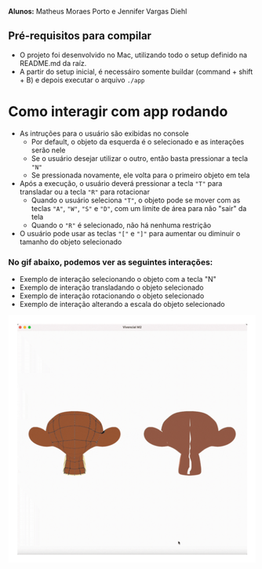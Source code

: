 **Alunos:** Matheus Moraes Porto e Jennifer Vargas Diehl

## Pré-requisitos para compilar
- O projeto foi desenvolvido no Mac, utilizando todo o setup definido na README.md da raíz.
- A partir do setup inicial, é necessáiro somente buildar (command + shift + B) e depois executar o arquivo `./app`

# Como interagir com app rodando
- As intruções para o usuário são exibidas no console
  - Por default, o objeto da esquerda é o selecionado e as interações serão nele
  - Se o usuário desejar utilizar o outro, então basta pressionar a tecla `"N"`
  - Se pressionada novamente, ele volta para o primeiro objeto em tela 
- Após a execução, o usuário deverá pressionar a tecla `"T"` para transladar ou a tecla `"R"` para rotacionar
  - Quando o usuário seleciona `"T"`, o objeto pode se mover com as teclas `"A"`, `"W"`, `"S"` e `"D"`, com um limite de área para não "sair" da tela
  - Quando o `"R"` é selecionado, não há nenhuma restrição
- O usuário pode usar as teclas `"["` e `"]"` para aumentar ou diminuir o tamanho do objeto selecionado

### No gif abaixo, podemos ver as seguintes interações:

- Exemplo de interação selecionando o objeto com a tecla "N"
- Exemplo de interação transladando o objeto selecionado
- Exemplo de interação rotacionando o objeto selecionado
- Exemplo de interação alterando a escala do objeto selecionado

![Alt Text](https://github.com/matheusmoraesporto/cg-unisinos-2025/blob/main/m2-vivencial/suzannes.gif)
